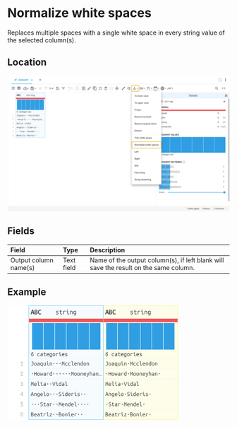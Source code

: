 # Normalize white spaces
Replaces multiple spaces with a single white space in every string value of the selected column(s).
## Location
![Normalize white spaces on the interface](../../docs/screenshots/location/normalize_spaces.png)
## Fields
| Field | Type | Description |
| :--- | :--- | :--- |
| Output column name(s) | Text field | Name of the output column(s), if left blank will save the result on the same column. |
## Example
![Normalize white spaces example](../../docs/screenshots/table/normalize_spaces.png)